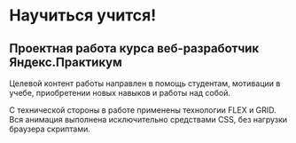 # Научиться учится!
## Проектная работа курса веб-разработчик Яндекс.Практикум

Целевой контент работы направлен в помощь студентам, мотивации в учебе, приобретении новых навыков
и работы над собой. 

С технической стороны в работе применены технологии FLEX и GRID. Вся анимация выполнена исключительно средствами CSS, без нагрузки браузера скриптами.




